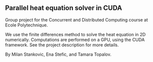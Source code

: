 ## Parallel heat equation solver in CUDA 

Group project for the Concurrent and Distributed Computing course at Ecole Polytechnique. <br>

We use the finite differences method to solve the heat equation in 2D numerically. Computations are performed on a GPU, using the CUDA framework. See the project description for more details.


By Milan Stankovic, Ena Stefic, and Tamara Topalov.
